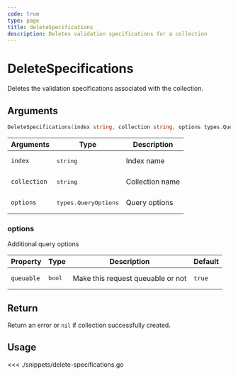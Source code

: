 ```yaml
---
code: true
type: page
title: deleteSpecifications
description: Deletes validation specifications for a collection
---
```


# DeleteSpecifications

Deletes the validation specifications associated with the collection.

## Arguments

```go
DeleteSpecifications(index string, collection string, options types.QueryOptions) error
```

| Arguments    | Type               | Description     |
| ------------ | ------------------ | --------------- |
| `index`      | <pre>string</pre>             | Index name      |
| `collection` | <pre>string</pre>             | Collection name |
| `options`    | <pre>types.QueryOptions</pre> | Query options   |

### **options**

Additional query options

| Property   | Type | Description                       | Default |
| ---------- | ---- | --------------------------------- | ------- |
| `queuable` | <pre>bool</pre> | Make this request queuable or not | `true`  |

## Return

Return an error or `nil` if collection successfully created.

## Usage

<<< ./snippets/delete-specifications.go
